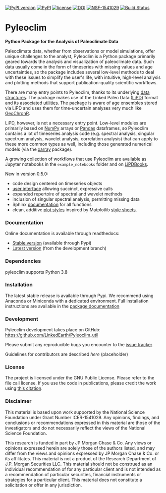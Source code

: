 <!---[![PyPI](https://img.shields.io/pypi/dm/pyleoclim.svg)](https://pypi.python.org/pypi/Pyleoclim)-->
[![PyPI version](https://badge.fury.io/py/pyleoclim.svg)](https://badge.fury.io/py/pyleoclim)
[![PyPI](https://img.shields.io/badge/python-3.8-yellow.svg)]()
[![license](https://img.shields.io/github/license/linkedearth/Pyleoclim_util.svg)]()
[![DOI](https://zenodo.org/badge/59611213.svg)](https://zenodo.org/badge/latestdoi/59611213)
[![NSF-1541029](https://img.shields.io/badge/NSF-1541029-blue.svg)](https://nsf.gov/awardsearch/showAward?AWD_ID=1541029)
[![Build Status](https://travis-ci.org/LinkedEarth/Pyleoclim_util.svg?branch=master)](https://travis-ci.org/LinkedEarth/Pyleoclim_util)

# Pyleoclim

**Python Package for the Analysis of Paleoclimate Data**

Paleoclimate data, whether from observations or model simulations, offer unique challenges to the analyst,
Pyleoclim is a Python package primarily geared towards the analysis and visualization of paleoclimate data. Such data usually come in the form of timeseries with missing values and age uncertainties, so the package includes several low-level methods to deal with these issues to simplify the user's life, with intuitive, high-level analysis and plotting methods that support publication-quality scientific workflows.

There are many entry points to Pyleoclim, thanks to its underlying [data structures](https://pyleoclim-util.readthedocs.io/en/stable/core/ui.html).  The package makes use of the Linked Paleo Data ([LiPD](http://www.clim-past.net/12/1093/2016/)) format and its associated [utilities](http://nickmckay.github.io/LiPD-utilities/). The package is aware of age ensembles stored via LiPD and uses them for time-uncertain analyses very much like [GeoChronR](http://nickmckay.github.io/GeoChronR/).

LiPD, however, is not a necessary entry point. Low-level modules are primarily based on [NumPy](http://www.numpy.org) arrays or [Pandas](https://pandas.pydata.org) dataframes, so Pyleoclim contains a lot of timeseries analysis code (e.g. spectral analysis, singular spectrum analysis, wavelet analysis, correlation analysis) that can apply to these more common types as well, including those generated numerical models (via the [xarray](http://xarray.pydata.org) package).

A growing collection of workflows that use Pyleoclim are available as Jupyter notebooks in the `example_notebooks` folder and on [LiPDBooks](https://github.com/LinkedEarth/LiPDbooks/tree/master/notebooks).


New in version 0.5.0:

- code design centered on timeseries objects
- [user interface](https://github.com/LinkedEarth/Pyleoclim_util/blob/master/example_notebooks/pyleoclim_ui_tutorial.ipynb) allowing succinct, expressive calls
- expanded repertoire of spectral and wavelet methods
- inclusion of singular spectral analysis, permitting missing data
- Sphinx [documentation](http://linkedearth.github.io/Pyleoclim_util/) for all functions
- clean, additive [plot styles](https://github.com/LinkedEarth/Pyleoclim_util/blob/master/example_notebooks/plot_styles.ipynb) inspired by Matplotlib [style sheets](https://matplotlib.org/3.3.1/gallery/style_sheets/style_sheets_reference.html).  


### Documentation

Online documentation is available through readthedocs:
- [Stable version](https://pyleoclim-util.readthedocs.io/en/stable/) (available through Pypi)
- [Latest version](https://pyleoclim-util.readthedocs.io/en/latest/) (from the development branch)

### Dependencies

pyleoclim supports Python 3.8

### Installation

The latest stable release is available through Pypi. We recommend using Anaconda or Miniconda with a dedicated environment. Full installation instructions are available in the [package documentation](https://pyleoclim-util.readthedocs.io/en/stable/installation.html)


### Development

Pyleoclim development takes place on GitHub: https://github.com/LinkedEarth/Pyleoclim_util

Please submit any reproducible bugs you encounter to the [issue tracker](https://github.com/LinkedEarth/Pyleoclim_util/issues)

Guidelines for contributors are described _here_ (placeholder)

### License

The project is licensed under the GNU Public License. Please refer to the file call license.
If you use the code in publications, please credit the work using [this citation](https://zenodo.org/record/1212692#.WsaZ7maZNE4).


### Disclaimer

This material is based upon work supported by the National Science Foundation under Grant Number ICER-1541029. Any opinions, findings, and conclusions or recommendations expressed in this material are those of the investigators and do not necessarily reflect the views of the National Science Foundation.

This research is funded in part by JP Morgan Chase & Co. Any views or opinions expressed herein are solely those of the authors listed, and may differ from the views and opinions expressed by JP Morgan Chase & Co. or its affilitates. This material is not a product of the Research Department of J.P. Morgan Securities LLC. This material should not be construed as an individual recommendation of for any particular client and is not intended as a recommendation of particular securities, financial instruments or strategies for a particular client. This material does not constitute a solicitation or offer in any jurisdiction.
